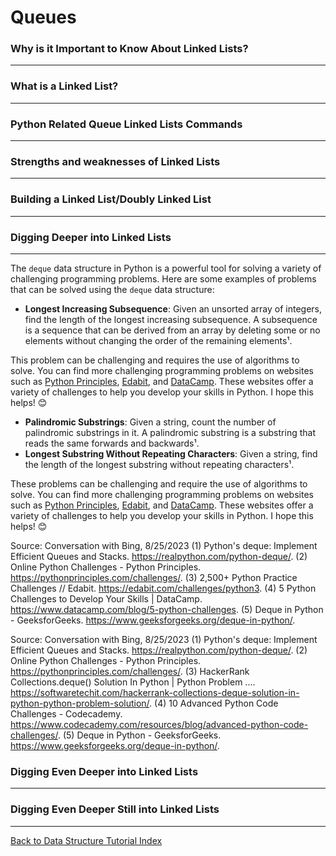 # Queues

### Why is it Important to Know About Linked Lists?
---


### What is a Linked List?
---


### Python Related Queue Linked Lists Commands
---


### Strengths and weaknesses of Linked Lists
---


### Building a Linked List/Doubly Linked List 
---


### Digging Deeper into Linked Lists
---
The `deque` data structure in Python is a powerful tool for solving a variety of challenging programming problems. Here are some examples of problems that can be solved using the `deque` data structure:

- **Longest Increasing Subsequence**: Given an unsorted array of integers, find the length of the longest increasing subsequence. A subsequence is a sequence that can be derived from an array by deleting some or no elements without changing the order of the remaining elements¹.

This problem can be challenging and requires the use of algorithms to solve. You can find more challenging programming problems on websites such as [Python Principles](^3^), [Edabit](^4^), and [DataCamp](^5^). These websites offer a variety of challenges to help you develop your skills in Python. I hope this helps! 😊


- **Palindromic Substrings**: Given a string, count the number of palindromic substrings in it. A palindromic substring is a substring that reads the same forwards and backwards¹.
- **Longest Substring Without Repeating Characters**: Given a string, find the length of the longest substring without repeating characters¹.

These problems can be challenging and require the use of algorithms to solve. You can find more challenging programming problems on websites such as [Python Principles](^3^), [Edabit](^4^), and [DataCamp](^5^). These websites offer a variety of challenges to help you develop your skills in Python. I hope this helps! 😊

Source: Conversation with Bing, 8/25/2023
(1) Python's deque: Implement Efficient Queues and Stacks. https://realpython.com/python-deque/.
(2) Online Python Challenges - Python Principles. https://pythonprinciples.com/challenges/.
(3) 2,500+ Python Practice Challenges // Edabit. https://edabit.com/challenges/python3.
(4) 5 Python Challenges to Develop Your Skills | DataCamp. https://www.datacamp.com/blog/5-python-challenges.
(5) Deque in Python - GeeksforGeeks. https://www.geeksforgeeks.org/deque-in-python/.

Source: Conversation with Bing, 8/25/2023
(1) Python's deque: Implement Efficient Queues and Stacks. https://realpython.com/python-deque/.
(2) Online Python Challenges - Python Principles. https://pythonprinciples.com/challenges/.
(3) HackerRank Collections.deque() Solution In Python | Python Problem .... https://softwaretechit.com/hackerrank-collections-deque-solution-in-python-python-problem-solution/.
(4) 10 Advanced Python Code Challenges - Codecademy. https://www.codecademy.com/resources/blog/advanced-python-code-challenges/.
(5) Deque in Python - GeeksforGeeks. https://www.geeksforgeeks.org/deque-in-python/.


### Digging Even Deeper into Linked Lists
---


### Digging Even Deeper Still into Linked Lists
---



[Back to Data Structure Tutorial Index](index.md)
